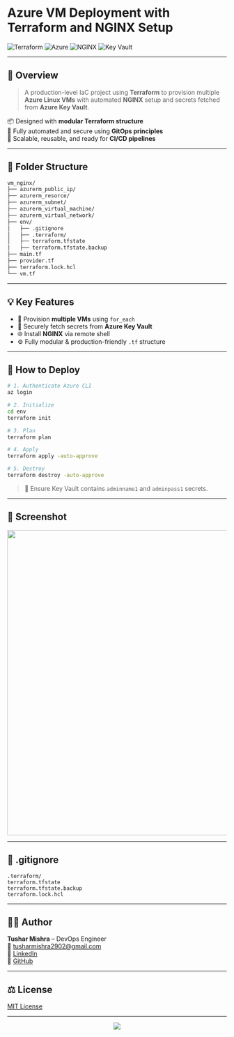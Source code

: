 # Azure VM Deployment with Terraform and NGINX Setup

![Terraform](https://img.shields.io/badge/Tool-Terraform-5C4EE5?style=for-the-badge&logo=terraform&logoColor=white)
![Azure](https://img.shields.io/badge/Cloud-Azure-0078D4?style=for-the-badge&logo=microsoftazure&logoColor=white)
![NGINX](https://img.shields.io/badge/NGINX-Web%20Server-green?style=for-the-badge&logo=nginx&logoColor=white)
![Key Vault](https://img.shields.io/badge/Security-KeyVault-blue?style=for-the-badge&logo=microsoftazure)

---

## 🚀 Overview

> A production-level IaC project using **Terraform** to provision multiple **Azure Linux VMs** with automated **NGINX** setup and secrets fetched from **Azure Key Vault**.

📦 Designed with **modular Terraform structure**  
🔐 Fully automated and secure using **GitOps principles**  
🧱 Scalable, reusable, and ready for **CI/CD pipelines**

---

## 📁 Folder Structure

```bash
vm_nginx/
├── azurerm_public_ip/
├── azurerm_resorce/
├── azurerm_subnet/
├── azurerm_virtual_machine/
├── azurerm_virtual_network/
├── env/
│   ├── .gitignore
│   ├── .terraform/
│   ├── terraform.tfstate
│   ├── terraform.tfstate.backup
├── main.tf
├── provider.tf
├── terraform.lock.hcl
└── vm.tf
```

---

## 💡 Key Features

- 🚀 Provision **multiple VMs** using `for_each`
- 🔐 Securely fetch secrets from **Azure Key Vault**
- 🌐 Install **NGINX** via remote shell
- ⚙️ Fully modular & production-friendly `.tf` structure

---

## 🧪 How to Deploy

```bash
# 1. Authenticate Azure CLI
az login

# 2. Initialize
cd env
terraform init

# 3. Plan
terraform plan

# 4. Apply
terraform apply -auto-approve

# 5. Destroy
terraform destroy -auto-approve
```

> 🔑 Ensure Key Vault contains `adminname1` and `adminpass1` secrets.

---

## 📸 Screenshot

<img src="./screenshots/terraform_destroy.png" width="700"/>

---

## 📄 .gitignore

```
.terraform/
terraform.tfstate
terraform.tfstate.backup
terraform.lock.hcl
```

---

## 👨‍💻 Author

**Tushar Mishra** – DevOps Engineer  
📧 tusharmishra2902@gmail.com  
🔗 [LinkedIn](https://linkedin.com/in/tushar-mishra-02461235a)  
🐙 [GitHub](https://github.com/tushar-2902)

---

## ⚖️ License

[MIT License](https://opensource.org/licenses/MIT)

---

<p align="center">
  <img src="https://capsule-render.vercel.app/api?type=waving&color=0A66C2&height=120&section=footer"/>
</p>
